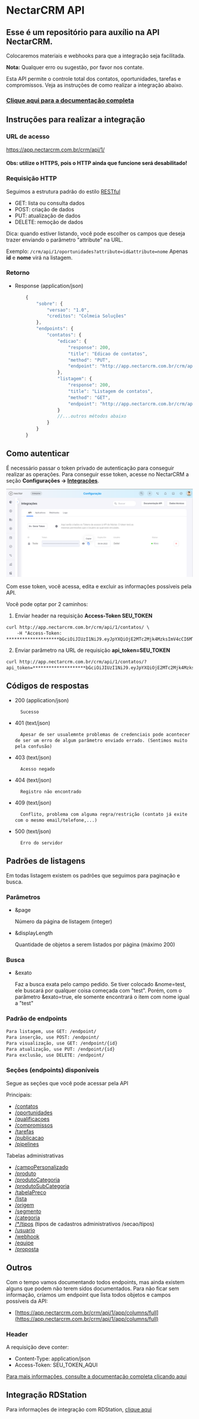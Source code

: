 # NectarCRM API

##  Esse é um repositório para auxílio na **API NectarCRM**.
  Colocaremos materiais e webhooks para que a integração seja facilitada.

  **Nota:** Qualquer erro ou sugestão, por favor nos contate.

Esta API permite o controle total dos contatos, oportunidades, tarefas e compromissos. Veja as instruções de como realizar a integração abaixo.

### [Clique aqui para a documentação completa](http://docs.nectarcrm.apiary.io)

## Instruções para realizar a integração

### URL de acesso
https://app.nectarcrm.com.br/crm/api/1/

#### Obs: utilize o **HTTPS**, pois o HTTP ainda que funcione será desabilitado!

### Requisição HTTP

Seguimos a estrutura padrão do estilo [RESTful](https://en.wikipedia.org/wiki/Representational_state_transfer)

- GET: lista ou consulta dados
- POST: criação de dados
- PUT: atualização de dados
- DELETE: remoção de dados

Dica: quando estiver listando, você pode escolher os campos que deseja trazer enviando o parâmetro "attribute" na URL.

Exemplo:
`/crm/api/1/oportunidades?attribute=id&attribute=nome`
Apenas **id** e **nome** virá na listagem.


### Retorno


+ Response (application/json)

    ```js
        {
            "sobre": {
                "versao": "1.0",
                "creditos": "Colmeia Soluções"
            },
            "endpoints": {
                "contatos": {
                    "edicao": {
                        "response": 200,
                        "title": "Edicao de contatos",
                        "method": "PUT",
                        "endpoint": "http://app.nectarcrm.com.br/crm/api/1/contatos/:id"
                    },
                    "listagem": {
                        "response": 200,
                        "title": "Listagem de contatos",
                        "method": "GET",
                        "endpoint": "http://app.nectarcrm.com.br/crm/api/1/contatos"
                    }
                    //...outros métodos abaixo
                }
            }
        }
    ```

## Como autenticar

É necessário passar o token privado de autenticação para conseguir realizar as operações.
Para conseguir esse token, acesse no NectarCRM a seção **Configurações -> [Integrações](https://app.nectarcrm.com.br/crm/crm/inicio#/configuracao/integracoes)**.

![Token Nectar ](token.png)

Com esse token, você acessa, edita e excluir as informações possíveis pela API.

Você pode optar por 2 caminhos:

1. Enviar header na requisição **Access-Token SEU_TOKEN**
```
curl http://app.nectarcrm.com.br/crm/api/1/contatos/ \ 
    -H "Access-Token: ********************bGciOiJIUzI1NiJ9.eyJpYXQiOjE2MTc2Mjk4MzksImV4cCI6MTYxODkyNTgzOSwidXNlckxvZ2luIjoidEB0LmNvIiwidXNlcklkIjoiNiIsInVzdWFyaW9NYXN0ZXJJZCI6IjUifQ.********************_iKOMBydcUX83lgq77h1uEQ"
```

2. Enviar parâmetro na URL de requisição **api_token=SEU_TOKEN**
```
curl http://app.nectarcrm.com.br/crm/api/1/contatos/?api_token=********************bGciOiJIUzI1NiJ9.eyJpYXQiOjE2MTc2Mjk4MzksImV4cCI6MTYxODkyNTgzOSwidXNlckxvZ2luIjoidEB0LmNvIiwidXNlcklkIjoiNiIsInVzdWFyaW9NYXN0ZXJJZCI6IjUifQ.********************_iKOMBydcUX83lgq77h1uEQ
```

## Códigos de respostas

+ 200 (application/json)

        Sucesso

+ 401 (text/json)

        Apesar de ser usualemnte problemas de credenciais pode acontecer de ser um erro de algum parâmetro enviado errado. (Sentimos muito pela confusão)

+ 403 (text/json)

        Acesso negado

+ 404 (text/json)

        Registro não encontrado

+ 409 (text/json)

        Conflito, problema com alguma regra/restrição (contato já exite com o mesmo email/telefone,...)

+ 500 (text/json)

        Erro do servidor

## Padrões de listagens

Em todas listagem existem os padrões que seguimos para paginação e busca.

### Parâmetros
+ &page 

    Número da página de listagem (integer)
    
+ &displayLength

    Quantidade de objetos a serem listados por página (máximo 200)
    
### Busca

+ &exato

    Faz a busca exata pelo campo pedido. Se tiver colocado &nome=test, ele buscará por qualquer coisa começada com "test". Porém, com o parâmetro &exato=true, ele somente encontrará o item com nome igual a "test"


### Padrão de endpoints
    Para listagem, use GET: /endpoint/
    Para inserção, use POST: /endpoint/
    Para visualização, use GET: /endpoint/{id}
    Para atualização, use PUT: /endpoint/{id}
    Para exclusão, use DELETE: /endpoint/
    
    
### Seções (endpoints) disponíveis

Segue as seções que você pode acessar pela API

Principais:

- [/contatos](./docs/contato)
- [/oportunidades](./docs/oportunidade)
- [/qualificacoes](./docs/qualificacao)
- [/compromissos](./docs/compromisso)
- [/tarefas](./docs/tarefa)
- [/publicacao](./docs/publicacao)
- [/pipelines](./docs/pipeline)

Tabelas administrativas
- [/campoPersonalizado](./docs/campoPersonalizado)
- [/produto](./docs/produto)
- [/produtoCategoria](./docs/produtoCategoria)
- [/produtoSubCategoria](./docs/produtoSubCategoria)
- [/tabelaPreco](./docs/tabelaPreco)
- [/lista](./docs/lista)
- [/origem](./docs/origem)
- [/segmento](./docs/segmento)
- [/categoria](./docs/categoria)
- [/*/tipos](./docs/tipos) (tipos de cadastros administrativos /secao/tipos)
- [/usuario](./docs/usuario)
- [/webhook](./docs/webhook)
- [/equipe](./docs/equipe)
- [/proposta](./docs/proposta)

## Outros
Com o tempo vamos documentando todos endpoints, mas ainda existem alguns que podem não terem sidos documentados.
Para não ficar sem informação, criamos um endpoint que lista todos objetos e campos possíveis da API:
- [https://app.nectarcrm.com.br/crm/api/1/app/columns/full](https://app.nectarcrm.com.br/crm/api/1/app/columns/full)

### Header
A requisição deve conter:

- Content-Type: application/json
- Access-Token: SEU_TOKEN_AQUI

[Para mais informações, consulte a documentação completa clicando aqui](http://docs.nectarcrm.apiary.io)

## Integração RDStation

Para informações de integração com RDStation, [clique aqui](./docs/rdstation)